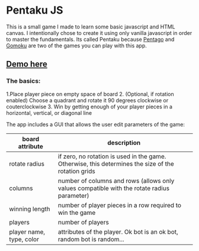 # Pentaku JS
This is a small game I made to learn some basic javascript and HTML canvas. I intentionally chose to create it using only vanilla javascript in order to master the fundamentals. Its called Pentaku because [Pentago](https://en.wikipedia.org/wiki/Pentago) and [Gomoku](https://en.wikipedia.org/wiki/Gomoku) are two of the games you can play with this app.

## [Demo here]()

### The basics:
1.Place player piece on empty space of board
2. (Optional, if rotation enabled) Choose a quadrant and rotate it 90 degrees clockwise or couterclockwise
3. Win by getting enough of your player pieces in a horizontal, vertical, or diagonal line  

The app includes a GUI that allows the user edit parameters of the game:

| board attribute  | description |
| ------------- | ------------- |
| rotate radius  | if zero, no rotation is used in the game. Otherwise, this determines the size of the rotation grids |
| columns  | number of columns and rows (allows only values compatible with the rotate radius parameter)  |
| winning length  | number of player pieces in a row required to win the game  |
| players  | number of players  |
| player name, type, color  | attributes of the player. Ok bot is an ok bot, random bot is random...  |